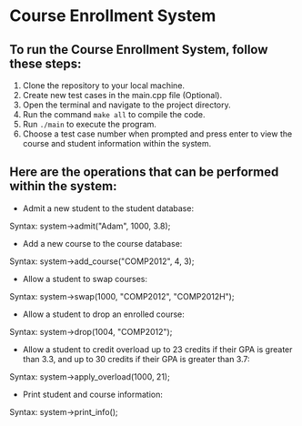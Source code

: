 # Course Enrollment System

## To run the Course Enrollment System, follow these steps:

1. Clone the repository to your local machine.
2. Create new test cases in the main.cpp file (Optional).
3. Open the terminal and navigate to the project directory.
4. Run the command ```make all``` to compile the code.
5. Run ```./main``` to execute the program.
6. Choose a test case number when prompted and press enter to view the course and student information within the system.

## Here are the operations that can be performed within the system:

- Admit a new student to the student database:

Syntax: system->admit("Adam", 1000, 3.8);

- Add a new course to the course database:

Syntax: system->add_course("COMP2012", 4, 3);

- Allow a student to swap courses:

Syntax: system->swap(1000, "COMP2012", "COMP2012H");

- Allow a student to drop an enrolled course:

Syntax: system->drop(1004, "COMP2012");

- Allow a student to credit overload up to 23 credits if their GPA is greater than 3.3, and up to 30 credits if their GPA is greater than 3.7:

Syntax: system->apply_overload(1000, 21);

- Print student and course information:

Syntax: system->print_info();
